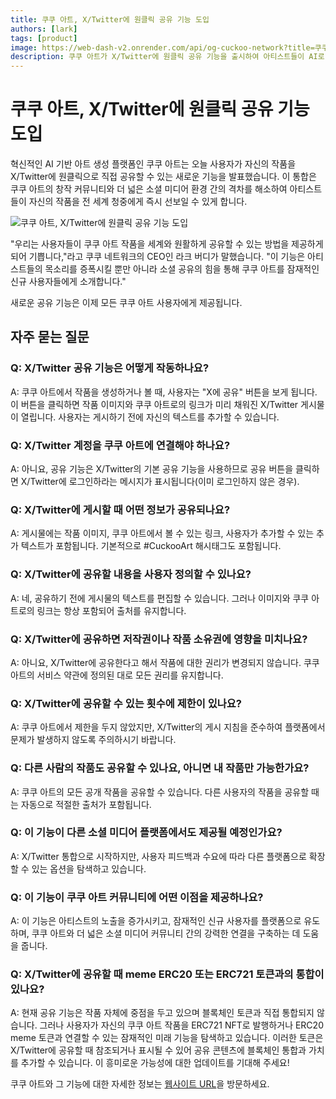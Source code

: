 ```yaml
---
title: 쿠쿠 아트, X/Twitter에 원클릭 공유 기능 도입
authors: [lark]
tags: [product]
image: https://web-dash-v2.onrender.com/api/og-cuckoo-network?title=쿠쿠 아트, X/Twitter에 원클릭 공유 기능 도입
description: 쿠쿠 아트가 X/Twitter에 원클릭 공유 기능을 출시하여 아티스트들이 AI로 생성된 작품을 전 세계에 선보일 수 있게 합니다. 이 기능은 창의성과 소셜 미디어를 연결하여 도달 범위와 커뮤니티 참여를 확장합니다.
---
```


# 쿠쿠 아트, X/Twitter에 원클릭 공유 기능 도입

혁신적인 AI 기반 아트 생성 플랫폼인 쿠쿠 아트는 오늘 사용자가 자신의 작품을 X/Twitter에 원클릭으로 직접 공유할 수 있는 새로운 기능을 발표했습니다. 이 통합은 쿠쿠 아트의 창작 커뮤니티와 더 넓은 소셜 미디어 환경 간의 격차를 해소하여 아티스트들이 자신의 작품을 전 세계 청중에게 즉시 선보일 수 있게 합니다.

![쿠쿠 아트, X/Twitter에 원클릭 공유 기능 도입](https://cuckoo-network.b-cdn.net/cuckoo-art-x-twitter-sharing.webp "쿠쿠 아트, X/Twitter에 원클릭 공유 기능 도입")

"우리는 사용자들이 쿠쿠 아트 작품을 세계와 원활하게 공유할 수 있는 방법을 제공하게 되어 기쁩니다,"라고 쿠쿠 네트워크의 CEO인 라크 버디가 말했습니다. "이 기능은 아티스트들의 목소리를 증폭시킬 뿐만 아니라 소셜 공유의 힘을 통해 쿠쿠 아트를 잠재적인 신규 사용자들에게 소개합니다."

새로운 공유 기능은 이제 모든 쿠쿠 아트 사용자에게 제공됩니다.

## 자주 묻는 질문

### Q: X/Twitter 공유 기능은 어떻게 작동하나요?

A: 쿠쿠 아트에서 작품을 생성하거나 볼 때, 사용자는 "X에 공유" 버튼을 보게 됩니다. 이 버튼을 클릭하면 작품 이미지와 쿠쿠 아트로의 링크가 미리 채워진 X/Twitter 게시물이 열립니다. 사용자는 게시하기 전에 자신의 텍스트를 추가할 수 있습니다.

### Q: X/Twitter 계정을 쿠쿠 아트에 연결해야 하나요?

A: 아니요, 공유 기능은 X/Twitter의 기본 공유 기능을 사용하므로 공유 버튼을 클릭하면 X/Twitter에 로그인하라는 메시지가 표시됩니다(이미 로그인하지 않은 경우).

### Q: X/Twitter에 게시할 때 어떤 정보가 공유되나요?

A: 게시물에는 작품 이미지, 쿠쿠 아트에서 볼 수 있는 링크, 사용자가 추가할 수 있는 추가 텍스트가 포함됩니다. 기본적으로 #CuckooArt 해시태그도 포함됩니다.

### Q: X/Twitter에 공유할 내용을 사용자 정의할 수 있나요?

A: 네, 공유하기 전에 게시물의 텍스트를 편집할 수 있습니다. 그러나 이미지와 쿠쿠 아트로의 링크는 항상 포함되어 출처를 유지합니다.

### Q: X/Twitter에 공유하면 저작권이나 작품 소유권에 영향을 미치나요?

A: 아니요, X/Twitter에 공유한다고 해서 작품에 대한 권리가 변경되지 않습니다. 쿠쿠 아트의 서비스 약관에 정의된 대로 모든 권리를 유지합니다.

### Q: X/Twitter에 공유할 수 있는 횟수에 제한이 있나요?

A: 쿠쿠 아트에서 제한을 두지 않았지만, X/Twitter의 게시 지침을 준수하여 플랫폼에서 문제가 발생하지 않도록 주의하시기 바랍니다.

### Q: 다른 사람의 작품도 공유할 수 있나요, 아니면 내 작품만 가능한가요?

A: 쿠쿠 아트의 모든 공개 작품을 공유할 수 있습니다. 다른 사용자의 작품을 공유할 때는 자동으로 적절한 출처가 포함됩니다.

### Q: 이 기능이 다른 소셜 미디어 플랫폼에서도 제공될 예정인가요?

A: X/Twitter 통합으로 시작하지만, 사용자 피드백과 수요에 따라 다른 플랫폼으로 확장할 수 있는 옵션을 탐색하고 있습니다.

### Q: 이 기능이 쿠쿠 아트 커뮤니티에 어떤 이점을 제공하나요?

A: 이 기능은 아티스트의 노출을 증가시키고, 잠재적인 신규 사용자를 플랫폼으로 유도하며, 쿠쿠 아트와 더 넓은 소셜 미디어 커뮤니티 간의 강력한 연결을 구축하는 데 도움을 줍니다.

### Q: X/Twitter에 공유할 때 meme ERC20 또는 ERC721 토큰과의 통합이 있나요?

A: 현재 공유 기능은 작품 자체에 중점을 두고 있으며 블록체인 토큰과 직접 통합되지 않습니다. 그러나 사용자가 자신의 쿠쿠 아트 작품을 ERC721 NFT로 발행하거나 ERC20 meme 토큰과 연결할 수 있는 잠재적인 미래 기능을 탐색하고 있습니다. 이러한 토큰은 X/Twitter에 공유할 때 참조되거나 표시될 수 있어 공유 콘텐츠에 블록체인 통합과 가치를 추가할 수 있습니다. 이 흥미로운 가능성에 대한 업데이트를 기대해 주세요!

쿠쿠 아트와 그 기능에 대한 자세한 정보는 [웹사이트 URL](https://cuckoo.network/portal/art)을 방문하세요.